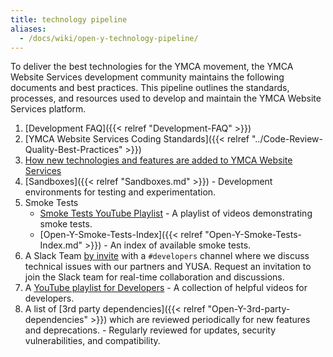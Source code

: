 ```yaml
---
title: technology pipeline
aliases:
  - /docs/wiki/open-y-technology-pipeline/
---
```


To deliver the best technologies for the YMCA movement, the YMCA Website Services development community maintains the following documents and best practices. This pipeline outlines the standards, processes, and resources used to develop and maintain the YMCA Website Services platform.

1.  [Development FAQ]({{< relref "Development-FAQ" >}})
2.  [YMCA Website Services Coding Standards]({{< relref "../Code-Review-Quality-Best-Practices" >}})
3.  [How new technologies and features are added to YMCA Website Services](./how-to-contribute-large-features-into-open-y-backporting-etc)
4.  [Sandboxes]({{< relref "Sandboxes.md" >}}) - Development environments for testing and experimentation.
5.  Smoke Tests
    *   [Smoke Tests YouTube Playlist](https://www.youtube.com/watch?v=MH4BwMowlic&list=PL_QVggMcFfKYfV1cnistny2L-Sp55SoMg) - A playlist of videos demonstrating smoke tests.
    *   [Open-Y-Smoke-Tests-Index]({{< relref "Open-Y-Smoke-Tests-Index.md" >}}) - An index of available smoke tests.
6.  A Slack Team [by invite](<mailto:ycloud@ymca.net?subject=Slack Access Request>) with a `#developers` channel where we discuss technical issues with our partners and YUSA. Request an invitation to join the Slack team for real-time collaboration and discussions.
7.  A [YouTube playlist for Developers](https://www.youtube.com/playlist?list=PL_QVggMcFfKZp05THV3dYlYOG3MsJ8xSf) - A collection of helpful videos for developers.
8.  A list of [3rd party dependencies]({{< relref "Open-Y-3rd-party-dependencies" >}}) which are reviewed periodically for new features and deprecations. - Regularly reviewed for updates, security vulnerabilities, and compatibility.
